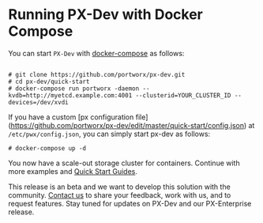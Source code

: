 # Running PX-Dev with Docker Compose

You can start `PX-Dev` with [docker-compose](https://docs.docker.com/compose/install/) as follows:

```

# git clone https://github.com/portworx/px-dev.git
# cd px-dev/quick-start
# docker-compose run portworx -daemon --kvdb=http://myetcd.example.com:4001 --clusterid=YOUR_CLUSTER_ID --devices=/dev/xvdi
```

If you have a custom [px configuration file] (https://github.com/portworx/px-dev/edit/master/quick-start/config.json) at `/etc/pwx/config.json`, you can simply start px-dev as follows:

```
# docker-compose up -d 
```

You now have a scale-out storage cluster for containers. Continue with more examples and [Quick Start Guides](https://github.com/portworx/px-dev/blob/master/README.md#install-and-quick-start-guides). 

This release is an beta and we want to develop this solution with the community. [Contact us](https://github.com/portworx/px-dev#contact-us) to share your feedback, work with us, and to request features. Stay tuned for updates on PX-Dev and our PX-Enterprise release. 
